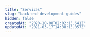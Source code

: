 ```yaml
---
title: "Services"
slug: "back-end-development-guides"
hidden: false
createdAt: "2020-10-08T02:02:13.641Z"
updatedAt: "2021-03-17T14:38:13.057Z"
---
```

